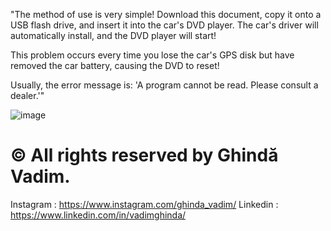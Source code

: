 "The method of use is very simple! Download this document, copy it onto a USB flash drive, 
and insert it into the car's DVD player. The car's driver will automatically install, and 
the DVD player will start!

This problem occurs every time you lose the car's GPS disk but have removed the car battery, 
causing the DVD to reset!

Usually, the error message is: 'A program cannot be read. Please consult a dealer.'"

![image](https://github.com/ghindavadim/Car-DVD-Player-Driver/assets/112102922/c9e1acb6-f458-4e95-aa33-14a15e2e4c55)

# © All rights reserved by Ghindă Vadim.

Instagram : https://www.instagram.com/ghinda_vadim/
Linkedin : https://www.linkedin.com/in/vadimghinda/
